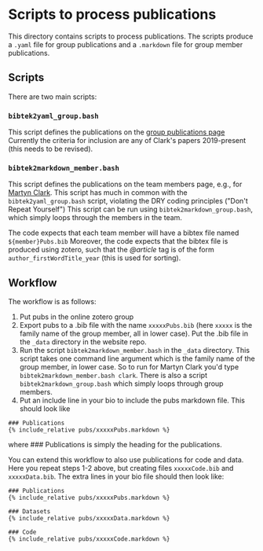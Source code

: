 # Scripts to process publications

This directory contains scripts to process publications. The scripts produce a `.yaml` file for group publications and a `.markdown` file for group member publications.

## Scripts

There are two main scripts:

### `bibtek2yaml_group.bash`
This script defines the publications on the [group publications page](https://uofs-comphyd.github.io/publications/)
Currently the criteria for inclusion are any of Clark's papers 2019-present (this needs to be revised).

### `bibtek2markdown_member.bash`
This script defines the publications on the team members page, e.g., for [Martyn Clark](https://uofs-comphyd.github.io/current_member/martyn_clark).
This script has much in common with the `bibtek2yaml_group.bash` script, violating the DRY coding principles ("Don't Repeat Yourself")
This script can be run using `bibtek2markdown_group.bash`, which simply loops through the members in the team.

The code expects that each team member will have a bibtex file named `${member}Pubs.bib`
Moreover, the code expects that the bibtex file is produced using zotero, such that the
*@article* tag is of the form `author_firstWordTitle_year` (this is used for sorting).

## Workflow

The workflow is as follows:
1. Put pubs in the online zotero group
1. Export pubs to a .bib file with the name `xxxxxPubs.bib` (here `xxxxx` is the family name of the group member, all in lower case). Put the .bib file in the `_data` directory in the website repo.
1. Run the script `bibtek2markdown_member.bash` in the `_data` directory. This script takes one command line argument which is the family name of the group member, in lower case. So to run for Martyn Clark you'd type `bibtek2markdown_member.bash clark`. There is also a script  `bibtek2markdown_group.bash` which simply loops through group members.
1. Put an include line in your bio to include the pubs markdown file. This should look like
```
### Publications
{% include_relative pubs/xxxxxPubs.markdown %}
```
where ### Publications is simply the heading for the publications.

You can extend this workflow to also use publications for code and data. Here you repeat steps 1-2 above, but creating files `xxxxxCode.bib` and `xxxxxData.bib`.
The extra lines in your bio file should then look like:
```
### Publications
{% include_relative pubs/xxxxxPubs.markdown %}

### Datasets
{% include_relative pubs/xxxxxData.markdown %}

### Code
{% include_relative pubs/xxxxxCode.markdown %}
```
